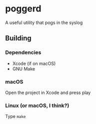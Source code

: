 # poggerd
A useful utility that pogs in the syslog 

## Building

### Dependencies

- Xcode (if on macOS)
- GNU Make

### macOS

Open the project in Xcode and press play

### Linux (or macOS, I think?)

Type `make`
